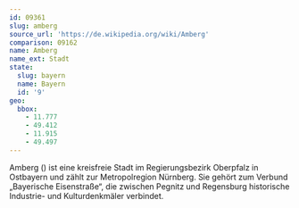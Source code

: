 ```yaml
---
id: 09361
slug: amberg
source_url: 'https://de.wikipedia.org/wiki/Amberg'
comparison: 09162
name: Amberg
name_ext: Stadt
state:
  slug: bayern
  name: Bayern
  id: '9'
geo:
  bbox:
    - 11.777
    - 49.412
    - 11.915
    - 49.497
---
```


Amberg () ist eine kreisfreie Stadt im Regierungsbezirk Oberpfalz in Ostbayern und zählt zur Metropolregion Nürnberg. Sie gehört zum Verbund „Bayerische Eisenstraße“, die zwischen Pegnitz und Regensburg historische Industrie- und Kulturdenkmäler verbindet.
